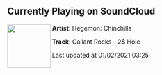 ## Currently Playing on SoundCloud

[<img align="left" width="100" src="https://i1.sndcdn.com/artworks-MeFwCyY238BfhOPD-XwX17A-t50x50.jpg">](https://soundcloud.com/chill/gallant-rocks-2-hole?in=chill/sets/gallant-rocks-2-hole)

**Artist**: Hegemon: Chinchilla 

**Track**: Gallant Rocks - 2$ Hole

Last updated at 01/02/2021 03:25
